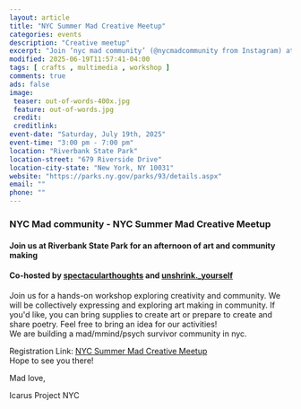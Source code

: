 ```yaml
---
layout: article
title: "NYC Summer Mad Creative Meetup"
categories: events
description: "Creative meetup"  
excerpt: "Join ‘nyc mad community’ (@nycmadcommunity from Instagram) at Riverbank State Park on July 19th, 2025 for an afternoon of art expression or exploration in community"
modified: 2025-06-19T11:57:41-04:00
tags: [ crafts , multimedia , workshop ]
comments: true
ads: false
image:
 teaser: out-of-words-400x.jpg
 feature: out-of-words.jpg
 credit:
 creditlink:
event-date: "Saturday, July 19th, 2025"
event-time: "3:00 pm - 7:00 pm"
location: "Riverbank State Park"
location-street: "679 Riverside Drive"
location-city-state: "New York, NY 10031" 
website: "https://parks.ny.gov/parks/93/details.aspx" 
email: "" 
phone: ""
---  
```

### NYC Mad community - NYC Summer Mad Creative Meetup

#### Join us at Riverbank State Park for an afternoon of art and community making  
#### Co-hosted by [spectacularthoughts](https://www.instagram.com/spectacularthoughts/) and [unshrink._yourself](https://www.instagram.com/unshrink._yourself/)  
Join us for a hands-on workshop exploring creativity and community. We will be collectively expressing and exploring art making in community. If you'd like, you can bring supplies to create art or prepare to create and share poetry. Feel free to bring an idea for our activities!  
We are building a mad/mmind/psych survivor community in nyc.

Registration Link: [NYC Summer Mad Creative Meetup](https://docs.google.com/forms/d/e/1FAIpQLSd-jm30oiTWcuCZn3hDZ7948fnBuU0JBMvpwBMSsM4F8x_pKA/viewform)  
Hope to see you there!

Mad love,

Icarus Project NYC  
